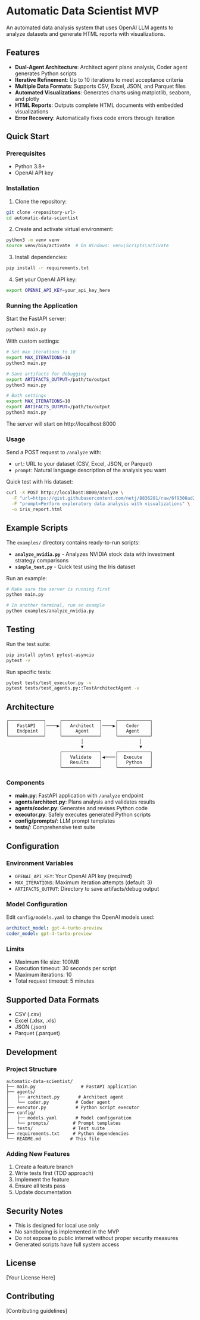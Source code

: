 # Automatic Data Scientist MVP

An automated data analysis system that uses OpenAI LLM agents to analyze datasets and generate HTML reports with visualizations.

## Features

- **Dual-Agent Architecture**: Architect agent plans analysis, Coder agent generates Python scripts
- **Iterative Refinement**: Up to 10 iterations to meet acceptance criteria
- **Multiple Data Formats**: Supports CSV, Excel, JSON, and Parquet files
- **Automated Visualizations**: Generates charts using matplotlib, seaborn, and plotly
- **HTML Reports**: Outputs complete HTML documents with embedded visualizations
- **Error Recovery**: Automatically fixes code errors through iteration

## Quick Start

### Prerequisites

- Python 3.8+
- OpenAI API key

### Installation

1. Clone the repository:
```bash
git clone <repository-url>
cd automatic-data-scientist
```

2. Create and activate virtual environment:
```bash
python3 -m venv venv
source venv/bin/activate  # On Windows: venv\Scripts\activate
```

3. Install dependencies:
```bash
pip install -r requirements.txt
```

4. Set your OpenAI API key:
```bash
export OPENAI_API_KEY=your_api_key_here
```

### Running the Application

Start the FastAPI server:
```bash
python3 main.py
```

With custom settings:
```bash
# Set max iterations to 10
export MAX_ITERATIONS=10
python3 main.py

# Save artifacts for debugging
export ARTIFACTS_OUTPUT=/path/to/output
python3 main.py

# Both settings
export MAX_ITERATIONS=10
export ARTIFACTS_OUTPUT=/path/to/output
python3 main.py
```

The server will start on http://localhost:8000

### Usage

Send a POST request to `/analyze` with:
- `url`: URL to your dataset (CSV, Excel, JSON, or Parquet)
- `prompt`: Natural language description of the analysis you want

Quick test with Iris dataset:
```bash
curl -X POST http://localhost:8000/analyze \
  -F "url=https://gist.githubusercontent.com/netj/8836201/raw/6f9306ad21398ea43cba4f7d537619d0e07d5ae3/iris.csv" \
  -F "prompt=Perform exploratory data analysis with visualizations" \
  -o iris_report.html
```

## Example Scripts

The `examples/` directory contains ready-to-run scripts:

- **`analyze_nvidia.py`** - Analyzes NVIDIA stock data with investment strategy comparisons
- **`simple_test.py`** - Quick test using the Iris dataset

Run an example:
```bash
# Make sure the server is running first
python main.py

# In another terminal, run an example
python examples/analyze_nvidia.py
```

## Testing

Run the test suite:
```bash
pip install pytest pytest-asyncio
pytest -v
```

Run specific tests:
```bash
pytest tests/test_executor.py -v
pytest tests/test_agents.py::TestArchitectAgent -v
```

## Architecture

```
┌─────────────┐     ┌──────────────┐     ┌────────────┐
│   FastAPI   │────▶│   Architect  │────▶│   Coder    │
│   Endpoint  │     │     Agent    │     │   Agent    │
└─────────────┘     └──────────────┘     └────────────┘
                            │                     │
                            ▼                     ▼
                    ┌──────────────┐     ┌────────────┐
                    │   Validate   │◀────│  Execute   │
                    │   Results    │     │   Python   │
                    └──────────────┘     └────────────┘
```

### Components

- **main.py**: FastAPI application with `/analyze` endpoint
- **agents/architect.py**: Plans analysis and validates results
- **agents/coder.py**: Generates and revises Python code
- **executor.py**: Safely executes generated Python scripts
- **config/prompts/**: LLM prompt templates
- **tests/**: Comprehensive test suite

## Configuration

### Environment Variables

- `OPENAI_API_KEY`: Your OpenAI API key (required)
- `MAX_ITERATIONS`: Maximum iteration attempts (default: 3)
- `ARTIFACTS_OUTPUT`: Directory to save artifacts/debug output

### Model Configuration

Edit `config/models.yaml` to change the OpenAI models used:
```yaml
architect_model: gpt-4-turbo-preview
coder_model: gpt-4-turbo-preview
```

### Limits

- Maximum file size: 100MB
- Execution timeout: 30 seconds per script
- Maximum iterations: 10
- Total request timeout: 5 minutes

## Supported Data Formats

- CSV (.csv)
- Excel (.xlsx, .xls)
- JSON (.json)
- Parquet (.parquet)

## Development

### Project Structure

```
automatic-data-scientist/
├── main.py                 # FastAPI application
├── agents/
│   ├── architect.py       # Architect agent
│   └── coder.py          # Coder agent
├── executor.py           # Python script executor
├── config/
│   ├── models.yaml       # Model configuration
│   └── prompts/         # Prompt templates
├── tests/               # Test suite
├── requirements.txt     # Python dependencies
└── README.md           # This file
```

### Adding New Features

1. Create a feature branch
2. Write tests first (TDD approach)
3. Implement the feature
4. Ensure all tests pass
5. Update documentation

## Security Notes

- This is designed for local use only
- No sandboxing is implemented in the MVP
- Do not expose to public internet without proper security measures
- Generated scripts have full system access

## License

[Your License Here]

## Contributing

[Contributing guidelines]